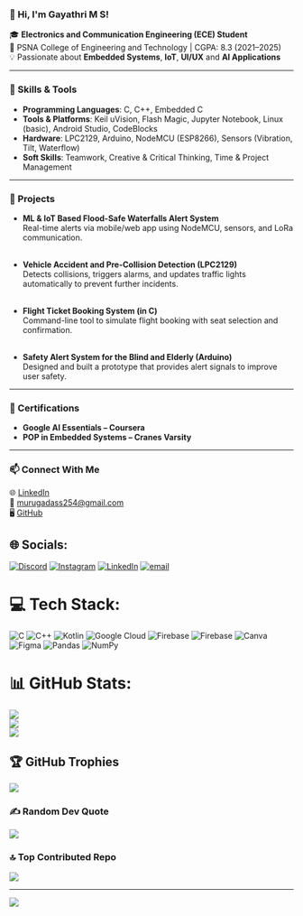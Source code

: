 ### 👋 Hi, I'm Gayathri M S! <br>

🎓 **Electronics and Communication Engineering (ECE) Student** <br>
📍 PSNA College of Engineering and Technology | CGPA: 8.3 (2021–2025) <br>
💡 Passionate about **Embedded Systems**, **IoT**, **UI/UX** and **AI Applications** <br>

---

### 🔧 Skills & Tools <br>
- **Programming Languages**: C, C++, Embedded C <br>
- **Tools & Platforms**: Keil uVision, Flash Magic, Jupyter Notebook, Linux (basic), Android Studio, CodeBlocks <br>
- **Hardware**: LPC2129, Arduino, NodeMCU (ESP8266), Sensors (Vibration, Tilt, Waterflow) <br>
- **Soft Skills**: Teamwork, Creative & Critical Thinking, Time & Project Management <br>

---

### 🚀 Projects <br>
- **ML & IoT Based Flood-Safe Waterfalls Alert System** <br>
  Real-time alerts via mobile/web app using NodeMCU, sensors, and LoRa communication. <br><br>

- **Vehicle Accident and Pre-Collision Detection (LPC2129)** <br>
  Detects collisions, triggers alarms, and updates traffic lights automatically to prevent further incidents. <br><br>

- **Flight Ticket Booking System (in C)** <br>
  Command-line tool to simulate flight booking with seat selection and confirmation. <br><br>

- **Safety Alert System for the Blind and Elderly (Arduino)** <br>
  Designed and built a prototype that provides alert signals to improve user safety. <br>

---

### 📜 Certifications <br>
- **Google AI Essentials – Coursera** <br>
- **POP in Embedded Systems – Cranes Varsity** <br>

---

### 📫 Connect With Me <br>
🌐 [LinkedIn](https://www.linkedin.com/in/gayathri-m-s-8658b4267) <br>
📧 murugadass254@gmail.com <br>
🖥️ [GitHub](https://github.com/GAYATHRIMSG) <br>




## 🌐 Socials:
[![Discord](https://img.shields.io/badge/Discord-%237289DA.svg?logo=discord&logoColor=white)](https://discord.gg/https://discord.gg/gkexd2QZ) [![Instagram](https://img.shields.io/badge/Instagram-%23E4405F.svg?logo=Instagram&logoColor=white)](https://instagram.com/_moonlight_peace_) [![LinkedIn](https://img.shields.io/badge/LinkedIn-%230077B5.svg?logo=linkedin&logoColor=white)](https://linkedin.com/in/gayathri-m-s-8658b4267) [![email](https://img.shields.io/badge/Email-D14836?logo=gmail&logoColor=white)](mailto:murugadass254@gmail.com) 

# 💻 Tech Stack:
![C](https://img.shields.io/badge/c-%2300599C.svg?style=flat&logo=c&logoColor=white) ![C++](https://img.shields.io/badge/c++-%2300599C.svg?style=flat&logo=c%2B%2B&logoColor=white) ![Kotlin](https://img.shields.io/badge/kotlin-%237F52FF.svg?style=flat&logo=kotlin&logoColor=white) ![Google Cloud](https://img.shields.io/badge/GoogleCloud-%234285F4.svg?style=flat&logo=google-cloud&logoColor=white) ![Firebase](https://img.shields.io/badge/firebase-%23039BE5.svg?style=flat&logo=firebase) ![Firebase](https://img.shields.io/badge/firebase-a08021?style=flat&logo=firebase&logoColor=ffcd34) ![Canva](https://img.shields.io/badge/Canva-%2300C4CC.svg?style=flat&logo=Canva&logoColor=white) ![Figma](https://img.shields.io/badge/figma-%23F24E1E.svg?style=flat&logo=figma&logoColor=white) ![Pandas](https://img.shields.io/badge/pandas-%23150458.svg?style=flat&logo=pandas&logoColor=white) ![NumPy](https://img.shields.io/badge/numpy-%23013243.svg?style=flat&logo=numpy&logoColor=white)
# 📊 GitHub Stats:
![](https://github-readme-stats.vercel.app/api?username=GAYATHRIMSG&theme=midnight-purple&hide_border=false&include_all_commits=true&count_private=true)<br/>
![](https://nirzak-streak-stats.vercel.app/?user=GAYATHRIMSG&theme=midnight-purple&hide_border=false)<br/>
![](https://github-readme-stats.vercel.app/api/top-langs/?username=GAYATHRIMSG&theme=midnight-purple&hide_border=false&include_all_commits=true&count_private=true&layout=compact)

## 🏆 GitHub Trophies
![](https://github-profile-trophy.vercel.app/?username=GAYATHRIMSG&theme=calm_pink&no-frame=true&no-bg=true&margin-w=4)

### ✍️ Random Dev Quote
![](https://quotes-github-readme.vercel.app/api?type=vetical&theme=tokyonight)

### 🔝 Top Contributed Repo
![](https://github-contributor-stats.vercel.app/api?username=GAYATHRIMSG&limit=5&theme=radical&combine_all_yearly_contributions=true)

---
[![](https://visitcount.itsvg.in/api?id=GAYATHRIMSG&icon=8&color=5)](https://visitcount.itsvg.in)

<!-- Proudly created with GPRM ( https://gprm.itsvg.in ) -->
